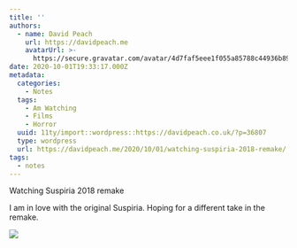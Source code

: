 ```yaml
---
title: ''
authors:
  - name: David Peach
    url: https://davidpeach.me
    avatarUrl: >-
      https://secure.gravatar.com/avatar/4d7faf5eee1f055a85788c44936b8995eaab6dfb004e7854ec747ccb272e91ee?s=96&d=mm&r=g
date: 2020-10-01T19:33:17.000Z
metadata:
  categories:
    - Notes
  tags:
    - Am Watching
    - Films
    - Horror
  uuid: 11ty/import::wordpress::https://davidpeach.co.uk/?p=36807
  type: wordpress
  url: https://davidpeach.me/2020/10/01/watching-suspiria-2018-remake/
tags:
  - notes
---
```

Watching Suspiria 2018 remake

I am in love with the original Suspiria. Hoping for a different take in the remake.

[![](/assets/suspiria-remake-poster-996x153-8it03KEXSZtZ.jpg)](/assets/suspiria-remake-poster-996x153-8it03KEXSZtZ.jpg)